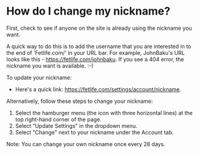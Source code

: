 # How do I change my nickname?

First, check to see if anyone on the site is already using the nickname you want. 

A quick way to do this is to add the username that you are interested in to the end of 'Fetlife.com/' in your URL bar.  For example, JohnBaku's URL looks like this - https://fetlife.com/johnbaku.  If you see a 404 error, the nickname you want is available. :-)

To update your nickname:

- Here's a quick link: https://fetlife.com/settings/account/nickname.

Alternatively, follow these steps to change your nickname:
1. Select the hamburger menu (the icon with three horizontal lines) at the top right-hand corner of the page.
2. Select “Update Settings" in the dropdown menu.
3. Select "Change" next to your nickname under the Account tab.

Note: You can change your own nickname once every 28 days. 
